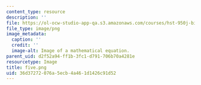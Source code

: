```yaml
---
content_type: resource
description: ''
file: https://ol-ocw-studio-app-qa.s3.amazonaws.com/courses/hst-950j-biomedical-computing-fall-2010/36d37272076a5ecb4a461d1426c91d52_five.png
file_type: image/png
image_metadata:
  caption: ''
  credit: ''
  image-alt: Image of a mathematical equation.
parent_uid: d2f52a94-ff1b-3fc1-d791-706b70a4281e
resourcetype: Image
title: five.png
uid: 36d37272-076a-5ecb-4a46-1d1426c91d52
---
```

